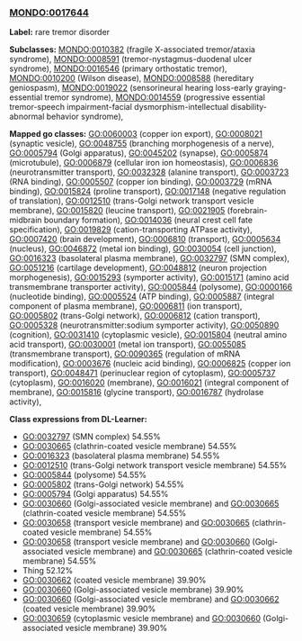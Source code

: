 
### [MONDO:0017644](http://purl.obolibrary.org/obo/MONDO_0017644)
**Label:** rare tremor disorder

**Subclasses:** [MONDO:0010382](http://purl.obolibrary.org/obo/MONDO_0010382) (fragile X-associated tremor/ataxia syndrome), [MONDO:0008591](http://purl.obolibrary.org/obo/MONDO_0008591) (tremor-nystagmus-duodenal ulcer syndrome), [MONDO:0016546](http://purl.obolibrary.org/obo/MONDO_0016546) (primary orthostatic tremor), [MONDO:0010200](http://purl.obolibrary.org/obo/MONDO_0010200) (Wilson disease), [MONDO:0008588](http://purl.obolibrary.org/obo/MONDO_0008588) (hereditary geniospasm), [MONDO:0019022](http://purl.obolibrary.org/obo/MONDO_0019022) (sensorineural hearing loss-early graying-essential tremor syndrome), [MONDO:0014559](http://purl.obolibrary.org/obo/MONDO_0014559) (progressive essential tremor-speech impairment-facial dysmorphism-intellectual disability-abnormal behavior syndrome), 

**Mapped go classes:** [GO:0060003](http://purl.obolibrary.org/obo/GO_0060003) (copper ion export), [GO:0008021](http://purl.obolibrary.org/obo/GO_0008021) (synaptic vesicle), [GO:0048755](http://purl.obolibrary.org/obo/GO_0048755) (branching morphogenesis of a nerve), [GO:0005794](http://purl.obolibrary.org/obo/GO_0005794) (Golgi apparatus), [GO:0045202](http://purl.obolibrary.org/obo/GO_0045202) (synapse), [GO:0005874](http://purl.obolibrary.org/obo/GO_0005874) (microtubule), [GO:0006879](http://purl.obolibrary.org/obo/GO_0006879) (cellular iron ion homeostasis), [GO:0006836](http://purl.obolibrary.org/obo/GO_0006836) (neurotransmitter transport), [GO:0032328](http://purl.obolibrary.org/obo/GO_0032328) (alanine transport), [GO:0003723](http://purl.obolibrary.org/obo/GO_0003723) (RNA binding), [GO:0005507](http://purl.obolibrary.org/obo/GO_0005507) (copper ion binding), [GO:0003729](http://purl.obolibrary.org/obo/GO_0003729) (mRNA binding), [GO:0015824](http://purl.obolibrary.org/obo/GO_0015824) (proline transport), [GO:0017148](http://purl.obolibrary.org/obo/GO_0017148) (negative regulation of translation), [GO:0012510](http://purl.obolibrary.org/obo/GO_0012510) (trans-Golgi network transport vesicle membrane), [GO:0015820](http://purl.obolibrary.org/obo/GO_0015820) (leucine transport), [GO:0021905](http://purl.obolibrary.org/obo/GO_0021905) (forebrain-midbrain boundary formation), [GO:0014036](http://purl.obolibrary.org/obo/GO_0014036) (neural crest cell fate specification), [GO:0019829](http://purl.obolibrary.org/obo/GO_0019829) (cation-transporting ATPase activity), [GO:0007420](http://purl.obolibrary.org/obo/GO_0007420) (brain development), [GO:0006810](http://purl.obolibrary.org/obo/GO_0006810) (transport), [GO:0005634](http://purl.obolibrary.org/obo/GO_0005634) (nucleus), [GO:0046872](http://purl.obolibrary.org/obo/GO_0046872) (metal ion binding), [GO:0030054](http://purl.obolibrary.org/obo/GO_0030054) (cell junction), [GO:0016323](http://purl.obolibrary.org/obo/GO_0016323) (basolateral plasma membrane), [GO:0032797](http://purl.obolibrary.org/obo/GO_0032797) (SMN complex), [GO:0051216](http://purl.obolibrary.org/obo/GO_0051216) (cartilage development), [GO:0048812](http://purl.obolibrary.org/obo/GO_0048812) (neuron projection morphogenesis), [GO:0015293](http://purl.obolibrary.org/obo/GO_0015293) (symporter activity), [GO:0015171](http://purl.obolibrary.org/obo/GO_0015171) (amino acid transmembrane transporter activity), [GO:0005844](http://purl.obolibrary.org/obo/GO_0005844) (polysome), [GO:0000166](http://purl.obolibrary.org/obo/GO_0000166) (nucleotide binding), [GO:0005524](http://purl.obolibrary.org/obo/GO_0005524) (ATP binding), [GO:0005887](http://purl.obolibrary.org/obo/GO_0005887) (integral component of plasma membrane), [GO:0006811](http://purl.obolibrary.org/obo/GO_0006811) (ion transport), [GO:0005802](http://purl.obolibrary.org/obo/GO_0005802) (trans-Golgi network), [GO:0006812](http://purl.obolibrary.org/obo/GO_0006812) (cation transport), [GO:0005328](http://purl.obolibrary.org/obo/GO_0005328) (neurotransmitter:sodium symporter activity), [GO:0050890](http://purl.obolibrary.org/obo/GO_0050890) (cognition), [GO:0031410](http://purl.obolibrary.org/obo/GO_0031410) (cytoplasmic vesicle), [GO:0015804](http://purl.obolibrary.org/obo/GO_0015804) (neutral amino acid transport), [GO:0030001](http://purl.obolibrary.org/obo/GO_0030001) (metal ion transport), [GO:0055085](http://purl.obolibrary.org/obo/GO_0055085) (transmembrane transport), [GO:0090365](http://purl.obolibrary.org/obo/GO_0090365) (regulation of mRNA modification), [GO:0003676](http://purl.obolibrary.org/obo/GO_0003676) (nucleic acid binding), [GO:0006825](http://purl.obolibrary.org/obo/GO_0006825) (copper ion transport), [GO:0048471](http://purl.obolibrary.org/obo/GO_0048471) (perinuclear region of cytoplasm), [GO:0005737](http://purl.obolibrary.org/obo/GO_0005737) (cytoplasm), [GO:0016020](http://purl.obolibrary.org/obo/GO_0016020) (membrane), [GO:0016021](http://purl.obolibrary.org/obo/GO_0016021) (integral component of membrane), [GO:0015816](http://purl.obolibrary.org/obo/GO_0015816) (glycine transport), [GO:0016787](http://purl.obolibrary.org/obo/GO_0016787) (hydrolase activity), 

**Class expressions from DL-Learner:**

- [GO:0032797](http://purl.obolibrary.org/obo/GO_0032797) (SMN complex) 54.55%
- [GO:0030665](http://purl.obolibrary.org/obo/GO_0030665) (clathrin-coated vesicle membrane) 54.55%
- [GO:0016323](http://purl.obolibrary.org/obo/GO_0016323) (basolateral plasma membrane) 54.55%
- [GO:0012510](http://purl.obolibrary.org/obo/GO_0012510) (trans-Golgi network transport vesicle membrane) 54.55%
- [GO:0005844](http://purl.obolibrary.org/obo/GO_0005844) (polysome) 54.55%
- [GO:0005802](http://purl.obolibrary.org/obo/GO_0005802) (trans-Golgi network) 54.55%
- [GO:0005794](http://purl.obolibrary.org/obo/GO_0005794) (Golgi apparatus) 54.55%
- [GO:0030660](http://purl.obolibrary.org/obo/GO_0030660) (Golgi-associated vesicle membrane) and [GO:0030665](http://purl.obolibrary.org/obo/GO_0030665) (clathrin-coated vesicle membrane) 54.55%
- [GO:0030658](http://purl.obolibrary.org/obo/GO_0030658) (transport vesicle membrane) and [GO:0030665](http://purl.obolibrary.org/obo/GO_0030665) (clathrin-coated vesicle membrane) 54.55%
- [GO:0030658](http://purl.obolibrary.org/obo/GO_0030658) (transport vesicle membrane) and [GO:0030660](http://purl.obolibrary.org/obo/GO_0030660) (Golgi-associated vesicle membrane) and [GO:0030665](http://purl.obolibrary.org/obo/GO_0030665) (clathrin-coated vesicle membrane) 54.55%
- Thing 52.12%
- [GO:0030662](http://purl.obolibrary.org/obo/GO_0030662) (coated vesicle membrane) 39.90%
- [GO:0030660](http://purl.obolibrary.org/obo/GO_0030660) (Golgi-associated vesicle membrane) 39.90%
- [GO:0030660](http://purl.obolibrary.org/obo/GO_0030660) (Golgi-associated vesicle membrane) and [GO:0030662](http://purl.obolibrary.org/obo/GO_0030662) (coated vesicle membrane) 39.90%
- [GO:0030659](http://purl.obolibrary.org/obo/GO_0030659) (cytoplasmic vesicle membrane) and [GO:0030660](http://purl.obolibrary.org/obo/GO_0030660) (Golgi-associated vesicle membrane) 39.90%


